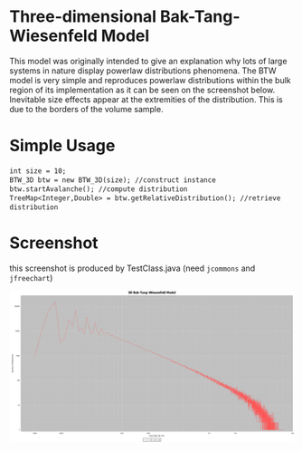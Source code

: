# Three-dimensional Bak-Tang-Wiesenfeld Model

This model was originally intended to give an explanation why lots of large systems in nature display powerlaw distributions phenomena. The BTW model is very simple and reproduces powerlaw distributions within the bulk region of its implementation as it can be seen on the screenshot below. Inevitable size effects appear at the extremities of the distribution. This is due to the borders of the volume sample.

# Simple Usage

```
int size = 10;
BTW_3D btw = new BTW_3D(size); //construct instance
btw.startAvalanche(); //compute distribution
TreeMap<Integer,Double> = btw.getRelativeDistribution(); //retrieve distribution
```

# Screenshot
this screenshot is produced by TestClass.java (need `jcommons` and `jfreechart`)

![example](https://github.com/rsterkendries/BTW-3D-model/blob/master/images/average_1000xp_on_16x16x16_grid.png)
